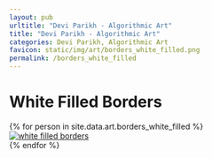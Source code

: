 ```yaml
---
layout: pub
urltitle: "Devi Parikh - Algorithmic Art"
title: "Devi Parikh - Algorithmic Art"
categories: Devi Parikh, Algorithmic Art
favicon: static/img/art/borders_white_filled.png
permalink: /borders_white_filled
---
```


# White Filled Borders

<div class = 'art'>
  <!-- loop through persons -->
  {% for person in site.data.art.borders_white_filled %}
  <div class = 'artpiece'>
    <a href = '{{ person.link }}'><img src = '{{person.link}}' alt = 'white filled borders'></a>
  </div>
  {% endfor %}
</div>